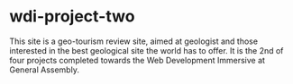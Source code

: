 # wdi-project-two
This site is a geo-tourism review site, aimed at geologist and those interested in the best geological site the world has to offer. It is the 2nd of four projects completed towards the Web Development Immersive at General Assembly. 
